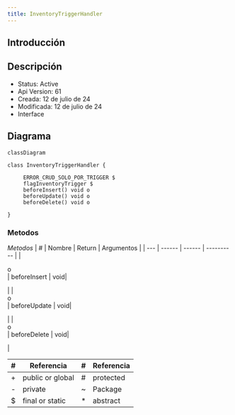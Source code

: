 ```yaml
---
title: InventoryTriggerHandler
---
```


## Introducción

<!-- START autogenerated-class -->
## Descripción



- Status: Active
- Api Version: 61
- Creada: 12 de julio de 24
- Modificada: 12 de julio de 24
- Interface 

## Diagrama
```mermaid
classDiagram

class InventoryTriggerHandler {
    
     ERROR_CRUD_SOLO_POR_TRIGGER $    
     flagInventoryTrigger $    
     beforeInsert() void o
     beforeUpdate() void o
     beforeDelete() void o

}
```


### Metodos

*Metodos*
| #   | Nombre | Return | Argumentos |
| --- | ------ | ------ | ---------- |
| <div class="icons">o</div> | beforeInsert | void| <ul></ul>|
| <div class="icons">o</div> | beforeUpdate | void| <ul></ul>|
| <div class="icons">o</div> | beforeDelete | void| <ul></ul>|


| #  | Referencia       | #  | Referencia |
| -- | ---------------- | -- | ---------- |
| +  | public or global | #  | protected  |
| -  | private          | ~  | Package    |
| $  | final or static  | *  | abstract   |

<!-- END autogenerated-class -->
